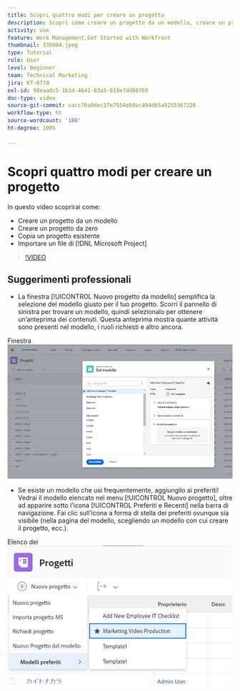 ```yaml
---
title: Scopri quattro modi per creare un progetto
description: Scopri come creare un progetto da un modello, creare un progetto da zero, copiare un progetto esistente o importare un file di  [!DNL Microsoft Project] .
activity: use
feature: Work Management,Get Started with Workfront
thumbnail: 335084.jpeg
type: Tutorial
role: User
level: Beginner
team: Technical Marketing
jira: KT-8770
exl-id: 98eaadc5-1b1d-4641-83a5-818e7dd60769
doc-type: video
source-git-commit: cacc76a0dec27e7554eb0ac494d65a9255367226
workflow-type: ht
source-wordcount: '188'
ht-degree: 100%

---
```


# Scopri quattro modi per creare un progetto

In questo video scoprirai come:

* Creare un progetto da un modello
* Creare un progetto da zero
* Copia un progetto esistente
* Importare un file di [!DNL Microsoft Project]

>[!VIDEO](https://video.tv.adobe.com/v/335084/?quality=12&learn=on)

## Suggerimenti professionali

* La finestra [!UICONTROL Nuovo progetto da modello] semplifica la selezione del modello giusto per il tuo progetto. Scorri il pannello di sinistra per trovare un modello, quindi selezionalo per ottenere un’anteprima dei contenuti. Questa anteprima mostra quante attività sono presenti nel modello, i ruoli richiesti e altro ancora.

Finestra ![[!UICONTROL Nuovo progetto da modello]](assets/planner-fund-new-project-from-template-window.png)

* Se esiste un modello che usi frequentemente, aggiungilo ai preferiti! Vedrai il modello elencato nel menu [!UICONTROL Nuovo progetto], oltre ad apparire sotto l’icona [!UICONTROL Preferiti e Recenti] nella barra di navigazione. Fai clic sull’icona a forma di stella dei preferiti ovunque sia visibile (nella pagina del modello, scegliendo un modello con cui creare il progetto, ecc.).

Elenco dei ![[!UICONTROL Modelli preferiti] sotto il pulsante [!UICONTROL Nuovo progetto]](assets/planner-fund-template-favorites.png)

<!---
learn more:
create a project using a template
create a project
copy a project
import a project from Microsoft Project
--->
